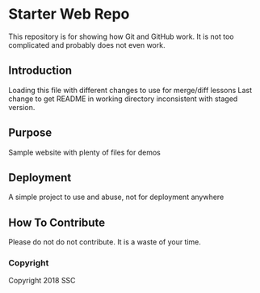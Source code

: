 # Starter Web Repo

This repository is for showing how Git and GitHub work.
It is not too complicated and probably does not even work.


## Introduction

Loading this file with different changes to use for merge/diff lessons
Last change to get README in working directory inconsistent with staged version.

## Purpose

Sample website with plenty of files for demos

## Deployment
A simple project to use and abuse, not for deployment anywhere

## How To Contribute
Please do not do not contribute.  It is a waste of your time.

### Copyright
Copyright 2018 SSC
